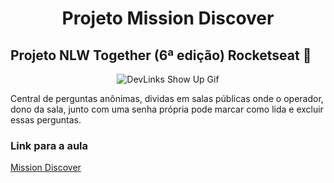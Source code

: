 <h1 align="center">Projeto Mission Discover</h1>

## Projeto NLW Together (6ª edição) Rocketseat :rocket:

<div align="center">
<img src="https://user-images.githubusercontent.com/86163211/184007007-fb1c6f2e-63de-400a-944e-a5dbced0a73f.gif" alt="DevLinks Show Up Gif" />
</div>



Central de perguntas anônimas, dividas em salas públicas onde o operador, dono da sala, junto com uma senha própria pode marcar como lida e excluir essas perguntas.



### Link para a aula
[Mission Discover](https://app.rocketseat.com.br/node/mission-discover)


